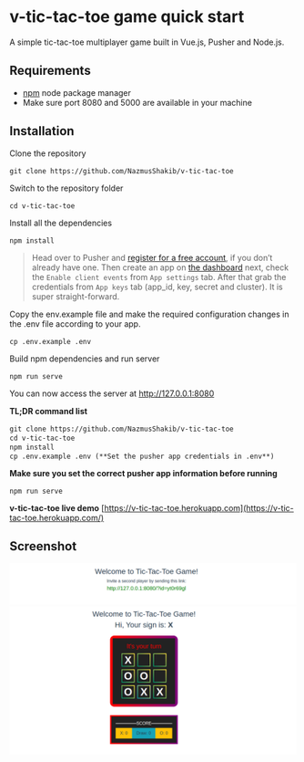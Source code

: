 # v-tic-tac-toe game quick start
A simple tic-tac-toe multiplayer game built in Vue.js, Pusher and Node.js.
##

## Requirements
* [npm](https://www.npmjs.com/) node package manager
* Make sure port 8080 and 5000 are available in your machine

## Installation

Clone the repository

    git clone https://github.com/NazmusShakib/v-tic-tac-toe

Switch to the repository folder

    cd v-tic-tac-toe

Install all the dependencies

    npm install

> Head over to Pusher and [register for a free account](https://dashboard.pusher.com/accounts/sign_up), if you don’t already have one. Then create an app on [the dashboard](https://dashboard.pusher.com/) next, check the `Enable client events` from `App settings` tab. After that grab the credentials from `App keys` tab (app_id, key, secret and cluster). It is super straight-forward.

Copy the env.example file and make the required configuration changes in the .env file according to your app.

    cp .env.example .env

Build npm dependencies and run server

    npm run serve

You can now access the server at http://127.0.0.1:8080

**TL;DR command list**

    git clone https://github.com/NazmusShakib/v-tic-tac-toe
    cd v-tic-tac-toe
    npm install
    cp .env.example .env (**Set the pusher app credentials in .env**)

**Make sure you set the correct pusher app information before running**

    npm run serve
    
**v-tic-tac-toe live demo**
    [https://v-tic-tac-toe.herokuapp.com](https://v-tic-tac-toe.herokuapp.com/)

## Screenshot
![welcome-page](public/static/welcome-page-3.png)
![tic-tac-toe-board](public/static/tic-tac-toe-board-2.png)
